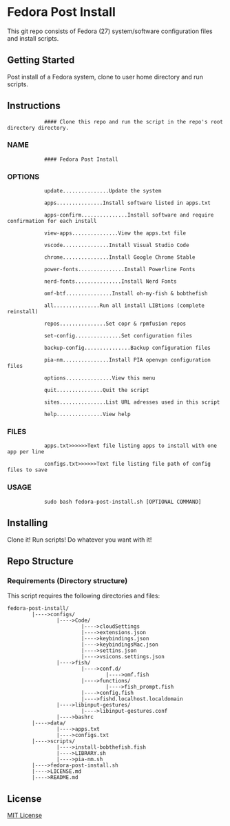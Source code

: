 # Fedora Post Install

This git repo consists of Fedora (27) system/software configuration files and install scripts.

## Getting Started

Post install of a Fedora system, clone to user home directory and run scripts.

## Instructions
                #### Clone this repo and run the script in the repo's root directory directory.
### NAME
                #### Fedora Post Install
### OPTIONS
                update...............Update the system

                apps...............Install software listed in apps.txt

                apps-confirm...............Install software and require confirmation for each install

                view-apps...............View the apps.txt file

                vscode...............Install Visual Studio Code

                chrome...............Install Google Chrome Stable

                power-fonts...............Install Powerline Fonts

                nerd-fonts...............Install Nerd Fonts

                omf-btf...............Install oh-my-fish & bobthefish

                all...............Run all install LIBtions (complete reinstall)

                repos...............Set copr & rpmfusion repos

                set-config...............Set configuration files

                backup-config...............Backup configuration files

                pia-nm...............Install PIA openvpn configuration files

                options...............View this menu

                quit...............Quit the script

                sites...............List URL adresses used in this script

                help...............View help
### FILES
                apps.txt>>>>>>Text file listing apps to install with one app per line

                configs.txt>>>>>>Text file listing file path of config files to save

### USAGE

                sudo bash fedora-post-install.sh [OPTIONAL COMMAND]

## Installing

Clone it! Run scripts! Do whatever you want with it!

## Repo Structure
### Requirements (Directory structure)

This script requires the following directories and files:

    fedora-post-install/
            |---->configs/
                    |---->Code/
                            |---->cloudSettings
                            |---->extensions.json
                            |---->keybindings.json
                            |---->keybindingsMac.json
                            |---->settins.json
                            |---->vsicons.settings.json
                    |---->fish/
                            |---->conf.d/
                                    |---->omf.fish
                            |---->functions/
                                    |---->fish_prompt.fish
                            |---->config.fish
                            |---->fishd.localhost.localdomain
                    |---->libinput-gestures/
                            |---->libinput-gestures.conf
                    |---->bashrc
            |---->data/
                    |---->apps.txt
                    |---->configs.txt
            |---->scripts/
                    |---->install-bobthefish.fish
                    |---->LIBRARY.sh
                    |---->pia-nm.sh
            |---->fedora-post-install.sh
            |---->LICENSE.md
            |---->README.md

## License

[MIT License](https://github.com/davidprush/FedoraPostInstall/blob/master/LICENSE.md)